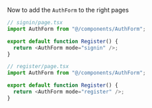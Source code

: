 Now to add the `AuthForm` to the right pages

```ts
// signin/page.tsx
import AuthForm from "@/components/AuthForm";

export default function Register() {
  return <AuthForm mode="signin" />;
}
```

```ts
// register/page.tsx
import AuthForm from "@/components/AuthForm";

export default function Register() {
  return <AuthForm mode="register" />;
}
```

